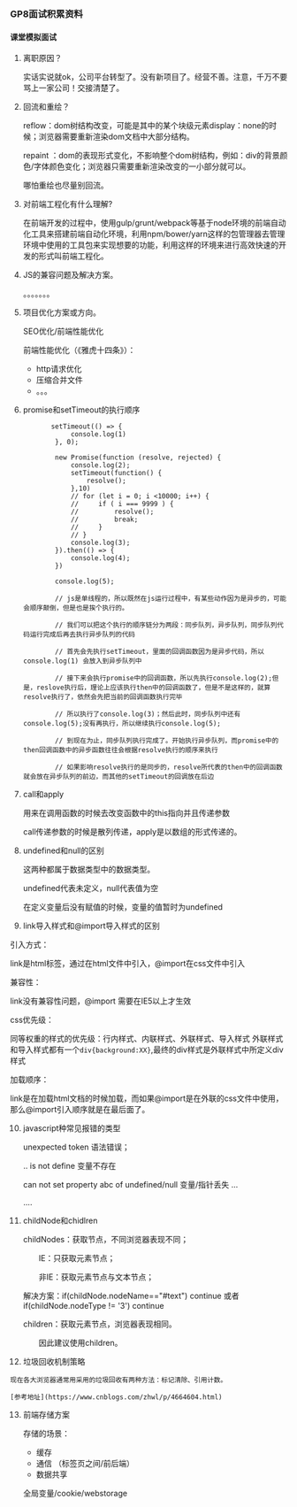 ###  GP8面试积累资料

#### 课堂模拟面试

1. 离职原因？

   实话实说就ok，公司平台转型了。没有新项目了。经营不善。注意，千万不要骂上一家公司！交接清楚了。

2. 回流和重绘？

   reflow：dom树结构改变，可能是其中的某个块级元素display：none的时候；浏览器需要重新渲染dom文档中大部分结构。

   repaint ：dom的表现形式变化，不影响整个dom树结构，例如：div的背景颜色/字体颜色变化；浏览器只需要重新渲染改变的一小部分就可以。

   哪怕重绘也尽量别回流。

3. 对前端工程化有什么理解?

   在前端开发的过程中，使用gulp/grunt/webpack等基于node环境的前端自动化工具来搭建前端自动化环境，利用npm/bower/yarn这样的包管理器去管理环境中使用的工具包来实现想要的功能，利用这样的环境来进行高效快速的开发的形式叫前端工程化。

4. JS的兼容问题及解决方案。

   。。。。。。。

5. 项目优化方案或方向。

   SEO优化/前端性能优化

   前端性能优化（《雅虎十四条》）：

   * http请求优化
   * 压缩合并文件
   * 。。。

6. promise和setTimeout的执行顺序

   ```
          setTimeout(() => {
               console.log(1)
           }, 0);
   
           new Promise(function (resolve, rejected) {
               console.log(2);
               setTimeout(function() {
                   resolve();
               },10)
               // for (let i = 0; i <10000; i++) {
               //     if ( i === 9999 ) {
               //         resolve();
               //         break;
               //     }
               // }
               console.log(3);
           }).then(() => {
               console.log(4);
           })
   
           console.log(5);
   
           // js是单线程的，所以既然在js运行过程中，有某些动作因为是异步的，可能会顺序颠倒，但是也是挨个执行的。
   
           // 我们可以把这个执行的顺序链分为两段：同步队列，异步队列，同步队列代码运行完成后再去执行异步队列的代码
   
           // 首先会先执行setTimeout，里面的回调函数因为是异步代码，所以 console.log(1) 会放入到异步队列中
   
           // 接下来会执行promise中的回调函数，所以先执行console.log(2);但是，reslove执行后，理论上应该执行then中的回调函数了，但是不是这样的，就算resolve执行了，依然会先把当前的回调函数执行完毕
   
           // 所以执行了console.log(3)；然后此时，同步队列中还有console.log(5);没有再执行，所以继续执行console.log(5);
   
           // 到现在为止，同步队列执行完成了。开始执行异步队列，而promise中的then回调函数中的异步函数往往会根据resolve执行的顺序来执行
   
           // 如果影响resolve执行的是同步的，resolve所代表的then中的回调函数就会放在异步队列的前边，而其他的setTimeout的回调放在后边
   
   ```

7. call和apply

   用来在调用函数的时候去改变函数中的this指向并且传递参数

   call传递参数的时候是散列传递，apply是以数组的形式传递的。

8. undefined和null的区别

   这两种都属于数据类型中的数据类型。

   undefined代表未定义，null代表值为空

   在定义变量后没有赋值的时候，变量的值暂时为undefined

9.  link导入样式和@import导入样式的区别

   引入方式：

   link是html标签，通过在html文件中引入，@import在css文件中引入

   兼容性：

   link没有兼容性问题，@import 需要在IE5以上才生效

   css优先级：

   同等权重的样式的优先级：行内样式、内联样式、外联样式、导入样式 
    外联样式和导入样式都有一个`div{background:XX}`,最终的div样式是外联样式中所定义div样式

   加载顺序：

   link是在加载html文档的时候加载，而如果@import是在外联的css文件中使用，那么@import引入顺序就是在最后面了。 

10. javascript种常见报错的类型

    unexpected token  语法错误；

    .. is not define  变量不存在

    can not set property abc of undefined/null  变量/指针丢失 ... 

    ....

11. childNode和chidlren

    childNodes：获取节点，不同浏览器表现不同；

    　　IE：只获取元素节点；

    　　非IE：获取元素节点与文本节点；

    解决方案：if(childNode.nodeName=="#text") continue 或者 if(childNode.nodeType != '3') continue 

    children：获取元素节点，浏览器表现相同。

    　　因此建议使用children。

12.  垃圾回收机制策略

    现在各大浏览器通常用采用的垃圾回收有两种方法：标记清除、引用计数。

    [参考地址](https://www.cnblogs.com/zhwl/p/4664604.html)

13. 前端存储方案

    存储的场景：

    * 缓存
    * 通信 （标签页之间/前后端）
    * 数据共享

    全局变量/cookie/webstorage

